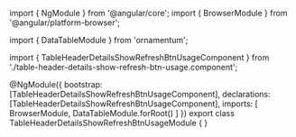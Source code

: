 import { NgModule } from '@angular/core';
import { BrowserModule } from '@angular/platform-browser';

import { DataTableModule } from 'ornamentum';

import { TableHeaderDetailsShowRefreshBtnUsageComponent } from './table-header-details-show-refresh-btn-usage.component';

@NgModule({
  bootstrap: [TableHeaderDetailsShowRefreshBtnUsageComponent],
  declarations: [TableHeaderDetailsShowRefreshBtnUsageComponent],
  imports: [
      BrowserModule, 
      DataTableModule.forRoot()
    ]
})
export class TableHeaderDetailsShowRefreshBtnUsageModule {
}
